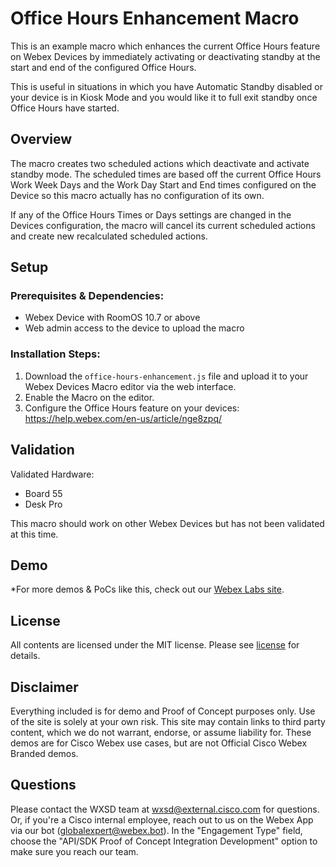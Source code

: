 # Office Hours Enhancement Macro

This is an example macro which enhances the current Office Hours feature on Webex Devices by immediately activating or deactivating standby at the start and end of the configured Office Hours.

This is useful in situations in which you have Automatic Standby disabled or your device is in Kiosk Mode and you would like it to full exit standby once Office Hours have started.

## Overview

The macro creates two scheduled actions which deactivate and activate standby mode. The scheduled times are based off the current Office Hours Work Week Days and the Work Day Start and End times configured on the Device so this macro actually has no configuration of its own.

If any of the Office Hours Times or Days settings are changed in the Devices configuration, the macro will cancel its current scheduled actions and create new recalculated scheduled actions.


## Setup

### Prerequisites & Dependencies: 

- Webex Device with RoomOS 10.7 or above
- Web admin access to the device to upload the macro


### Installation Steps:

1. Download the ``office-hours-enhancement.js`` file and upload it to your Webex Devices Macro editor via the web interface.
2. Enable the Macro on the editor.
3. Configure the Office Hours feature on your devices: https://help.webex.com/en-us/article/nge8zpq/

## Validation

Validated Hardware:

* Board 55
* Desk Pro

This macro should work on other Webex Devices but has not been validated at this time.

## Demo

*For more demos & PoCs like this, check out our [Webex Labs site](https://collabtoolbox.cisco.com/webex-labs).


## License

All contents are licensed under the MIT license. Please see [license](LICENSE) for details.


## Disclaimer
 
Everything included is for demo and Proof of Concept purposes only. Use of the site is solely at your own risk. This site may contain links to third party content, which we do not warrant, endorse, or assume liability for. These demos are for Cisco Webex use cases, but are not Official Cisco Webex Branded demos.


## Questions
Please contact the WXSD team at [wxsd@external.cisco.com](mailto:wxsd@external.cisco.com?subject=office-hours-enhancement-macro) for questions. Or, if you're a Cisco internal employee, reach out to us on the Webex App via our bot (globalexpert@webex.bot). In the "Engagement Type" field, choose the "API/SDK Proof of Concept Integration Development" option to make sure you reach our team. 
